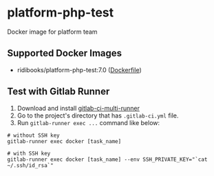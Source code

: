 # platform-php-test
Docker image for platform team

## Supported Docker Images

* ridibooks/platform-php-test:7.0 ([Dockerfile](https://github.com/ridibooks-docker/platform-php-test/blob/master/7.0/Dockerfile))

## Test with Gitlab Runner

1. Download and install [gitlab-ci-multi-runner](https://gitlab.com/gitlab-org/gitlab-ci-multi-runner)
2. Go to the project's directory that has `.gitlab-ci.yml` file.
3. Run `gitlab-runner exec ...` command like below:

```
# without SSH key
gitlab-runner exec docker [task_name]

# with SSH key
gitlab-runner exec docker [task_name] --env SSH_PRIVATE_KEY="`cat ~/.ssh/id_rsa`"
```
